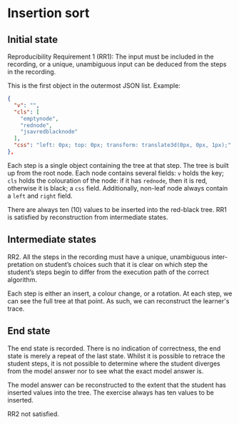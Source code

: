 # Insertion sort

## Initial state

Reproducibility Requirement 1 (RR1):
The input must be included in the recording, or a unique, unambiguous
input can be deduced from the steps in the recording.

This is the first object in the outermost JSON list. Example:

```json
{
  "v": "",
  "cls": [
    "emptynode",
    "rednode",
    "jsavredblacknode"
  ],
  "css": "left: 0px; top: 0px; transform: translate3d(0px, 0px, 1px);"
},
```

Each step is a single object containing the tree at that step. The tree is built up from the root node. Each node contains several fields: `v` holds the key;  `cls` holds the colouration of the node: if it has `rednode`, then it is red, otherwise it is black; a `css` field. Additionally, non-leaf node always contain a `left` and `right` field.

There are always ten (10) values to be inserted into the red-black tree.
RR1 is satisfied by reconstruction from intermediate states.

## Intermediate states

RR2. All the steps in the recording must have a unique, unambiguous inter-
pretation on student’s choices such that it is clear on which step the student’s
steps begin to differ from the execution path of the correct algorithm.

Each step is either an insert, a colour change, or a rotation. At each step, we can see the full tree at that point. As such, we can reconstruct the learner's trace.


## End state

The end state is recorded. There is no indication of correctness, the end state is merely a repeat of the last state. Whilst it is possible to retrace the student steps, it is not possible to determine where the student diverges from the model answer nor to see what the exact model answer is.

The model answer can be reconstructed to the extent that the student has
inserted values into the tree. The exercise always has ten values to be
inserted.

RR2 not satisfied.

